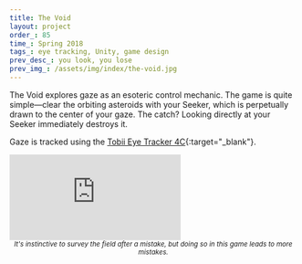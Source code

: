 ```yaml
---
title: The Void
layout: project
order_: 85
time_: Spring 2018
tags_: eye tracking, Unity, game design
prev_desc_: you look, you lose
prev_img_: /assets/img/index/the-void.jpg
---
```


The Void explores gaze as an esoteric control mechanic. The game is quite simple&mdash;clear the orbiting asteroids with your Seeker, which is perpetually drawn to the center of your gaze. The catch? Looking directly at your Seeker immediately destroys it.

Gaze is tracked using the [Tobii Eye Tracker 4C](https://tobiigaming.com/product/tobii-eye-tracker-4c/){:target="_blank"}.

<p><div class="vid-wrapper-yt"><iframe src="https://www.youtube.com/embed/3dp3Z9xx6Fg?rel=0&amp;showinfo=0" frameborder="0" allow="encrypted-media" allowfullscreen></iframe></div>
<center><sub><i>It's instinctive to survey the field after a mistake, but doing so in this game leads to more mistakes.</i></sub></center></p>
